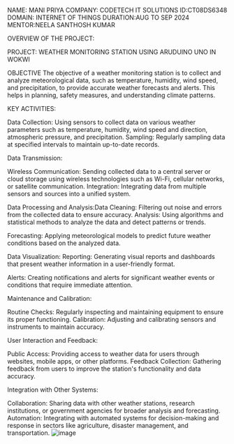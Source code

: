 NAME: MANI PRIYA
COMPANY: CODETECH IT SOLUTIONS
ID:CT08DS6348
DOMAIN: INTERNET OF THINGS
DURATION:AUG TO SEP 2024
MENTOR:NEELA SANTHOSH KUMAR

OVERVIEW OF THE PROJECT:

PROJECT: WEATHER MONITORING STATION USING ARUDUINO UNO IN WOKWI

OBJECTIVE
       The objective of a weather monitoring station is to collect and analyze meteorological data, such as temperature, humidity, wind speed, and precipitation,
to provide accurate weather forecasts and alerts. This helps in planning, safety measures, and understanding climate patterns.

KEY ACTIVITIES:

Data Collection: Using sensors to collect data on various weather parameters such as temperature, humidity, wind speed and direction, atmospheric pressure, and precipitation.
Sampling: Regularly sampling data at specified intervals to maintain up-to-date records.

Data Transmission:

Wireless Communication: Sending collected data to a central server or cloud storage using wireless technologies such as Wi-Fi, cellular networks, or satellite communication.
Integration: Integrating data from multiple sensors and sources into a unified system.

Data Processing and Analysis:Data Cleaning: Filtering out noise and errors from the collected data to ensure accuracy.
Analysis: Using algorithms and statistical methods to analyze the data and detect patterns or trends.

Forecasting: Applying meteorological models to predict future weather conditions based on the analyzed data.

Data Visualization:
      Reporting: Generating visual reports and dashboards that present weather information in a user-friendly format.
                  
Alerts: Creating notifications and alerts for significant weather events or conditions that require immediate attention.

Maintenance and Calibration:

Routine Checks: Regularly inspecting and maintaining equipment to ensure its proper functioning.
Calibration: Adjusting and calibrating sensors and instruments to maintain accuracy.

User Interaction and Feedback:

Public Access: Providing access to weather data for users through websites, mobile apps, or other platforms.
Feedback Collection: Gathering feedback from users to improve the station's functionality and data accuracy.

Integration with Other Systems:

Collaboration: Sharing data with other weather stations, research institutions, or government agencies for broader analysis and forecasting.
Automation: Integrating with automated systems for decision-making and response in sectors like agriculture, disaster management, and transportation.
![image](https://github.com/user-attachments/assets/bd73e936-aa3d-4b2c-8e55-701a62e3bb3a)
